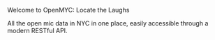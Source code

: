 Welcome to OpenMYC: Locate the Laughs

All the open mic data in NYC in one place, 
easily accessible through a modern RESTful API.